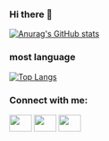 ### Hi there 👋
[![Anurag's GitHub stats](https://github-readme-stats.vercel.app/api?username=AndilibaZhu&show_icons=true&theme=solarized-light)](https://github.com/anuraghazra/github-readme-stats)
### most language
[![Top Langs](https://github-readme-stats.vercel.app/api/top-langs/?username=AndilibaZhu&layout=compact)](https://github.com/AndilibaZhu/ERP-V4-TS)

<h3 align="left">Connect with me:</h3>
<p align="left">
<a href="https://twitter.com/zsm85887823" target="blank"><img align="center" src="https://cdn.jsdelivr.net/npm/simple-icons@3.0.1/icons/twitter.svg" alt="" height="30" width="40" /></a>
<a href="https://www.facebook.com/profile.php?id=100008659424768" target="blank"><img align="center" src="https://cdn.jsdelivr.net/npm/simple-icons@3.0.1/icons/facebook.svg" alt="" height="30" width="40" /></a>
<a href="https://www.youtube.com/channel/UCtf3DS8_exu5FkYKXTsGV3w" target="blank"><img align="center" src="https://cdn.jsdelivr.net/npm/simple-icons@3.0.1/icons/youtube.svg" alt="" height="30" width="40" /></a>
</p>
<!--
**AndilibaZhu/AndilibaZhu** is a ✨ _special_ ✨ repository because its `README.md` (this file) appears on your GitHub profile.

Here are some ideas to get you started:

- 🔭 I’m currently working on ...
- 🌱 I’m currently learning ...
- 👯 I’m looking to collaborate on ...
- 🤔 I’m looking for help with ...
- 💬 Ask me about ...
- 📫 How to reach me: ...
- 😄 Pronouns: ...
- ⚡ Fun fact: ...
-->
